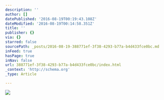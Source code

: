 ```yaml
---
description: ''
author: []
datePublished: '2016-08-19T00:19:43.108Z'
dateModified: '2016-08-19T00:14:58.351Z'
title: ''
publisher: {}
via: {}
starred: false
sourcePath: _posts/2016-08-19-388771ef-3f38-4293-b77a-b4d433fce0bc.md
inFeed: true
hasPage: true
inNav: false
url: 388771ef-3f38-4293-b77a-b4d433fce0bc/index.html
_context: 'http://schema.org'
_type: Article

---
```

![](https://the-grid-user-content.s3-us-west-2.amazonaws.com/bdd3d2cf-3271-4c62-bf91-564f59fad6d5.jpg)